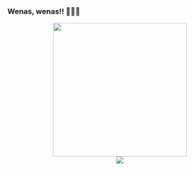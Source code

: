### Wenas, wenas!! 🦎🦎🦎

<div id="header" align = "center">
    <img src="https://i.pinimg.com/originals/be/26/d8/be26d8225bf4dc11587128b3943b1850.gif" width="300"/>
</div>
<div id="header" align = "center">
   <a href ="https://www.twitch.tv/genos3222">
        <img src="https://img.shields.io/twitch/status/genos3222?color=green&logo=twitch&style=for-the-badge" />
    </a>
</div>

